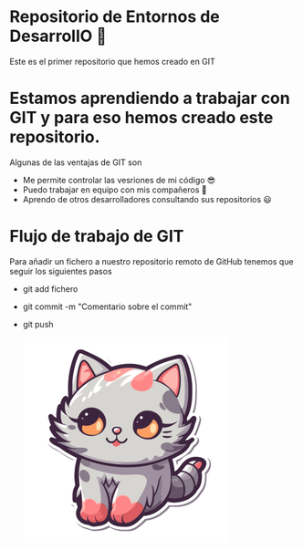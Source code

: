 # Repositorio de Entornos de DesarrollO :zany_face:
Este es el primer repositorio que hemos creado en GIT 
# Estamos aprendiendo a trabajar con GIT y para eso hemos creado este repositorio. 
Algunas de las ventajas de GIT son 
+ Me permite controlar las vesriones de mi código :sunglasses:
+ Puedo trabajar en equipo con mis compañeros :partying_face:
+ Aprendo de otros desarrolladores consultando sus repositorios :smiley:

# Flujo de trabajo de GIT
Para añadir un fichero a nuestro repositorio remoto de GitHub tenemos que seguir los siguientes pasos
+ git add fichero
+ git commit -m "Comentario sobre el commit"
+ git push

	![./tarea1git/images/gato.png](https://github.com/vmemper/tarea1git/blob/main/images/gato.png?raw=true)